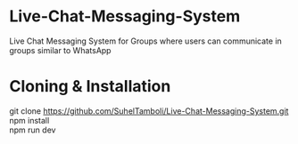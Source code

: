 # Live-Chat-Messaging-System
 Live Chat Messaging System for Groups where users can communicate in groups similar to WhatsApp

 # Cloning & Installation <br />
 git clone https://github.com/SuhelTamboli/Live-Chat-Messaging-System.git <br />
 npm install <br />
 npm run dev <br />
